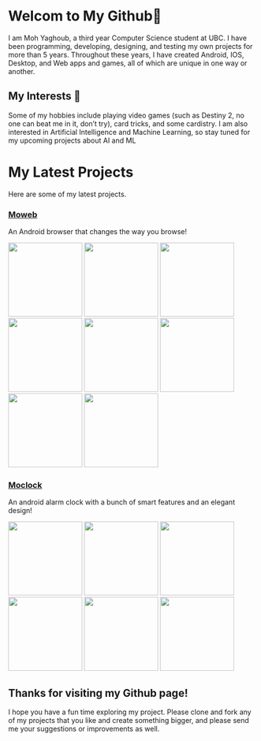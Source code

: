 # Welcom to My Github👋

I am Moh Yaghoub, a third year Computer Science student at UBC. I have been programming, developing, designing, and testing my own projects for more than 5 years. Throughout these years, I have created Android, IOS, Desktop, and Web apps and games, all of which are unique in one way or another. 

## My Interests 👀
Some of my hobbies include playing video games (such as Destiny 2, no one can beat me in it, don’t try), card tricks, and some cardistry. I am also interested in Artificial Intelligence and Machine Learning, so stay tuned for my upcoming projects about AI and ML

# My Latest Projects

Here are some of my latest projects. 

### [Moweb](https://github.com/mohyghb/Moweb)

An Android browser that changes the way you browse!

<img src="https://user-images.githubusercontent.com/37986616/121459662-888e4280-c960-11eb-8b06-15de2834bd1a.jpeg" width="150">  <img src="https://user-images.githubusercontent.com/37986616/121459725-a360b700-c960-11eb-9c01-aa99cda54dfe.jpeg" width="150">
<img src="https://user-images.githubusercontent.com/37986616/121459770-b1aed300-c960-11eb-8cc9-fc010411829b.jpeg" width="150">
<img src="https://user-images.githubusercontent.com/37986616/121459783-ba9fa480-c960-11eb-8d6d-cd84878d822e.jpeg" width="150">
<img src="https://user-images.githubusercontent.com/37986616/121459826-cd19de00-c960-11eb-8f03-cc94e945a0ba.jpeg" width="150">
<img src="https://user-images.githubusercontent.com/37986616/121459845-d60aaf80-c960-11eb-9760-bad515ff5a52.jpeg" width="150">
<img src="https://user-images.githubusercontent.com/37986616/121459867-defb8100-c960-11eb-871d-47a97d0c86ab.jpeg" width="150">
<img src="https://user-images.githubusercontent.com/37986616/121459894-e884e900-c960-11eb-9e6d-67049139144c.jpeg" width="150">

### [Moclock](https://github.com/mohyghb/MoClock)

An android alarm clock with a bunch of smart features and an elegant design!

<img src="https://user-images.githubusercontent.com/37986616/120904935-c2c7af00-c603-11eb-8c50-86ddb71c3999.jpeg" width="150">  <img src="https://user-images.githubusercontent.com/37986616/120904990-0b7f6800-c604-11eb-8303-695c57643d5b.jpeg" width="150">
<img src="https://user-images.githubusercontent.com/37986616/120905006-1f2ace80-c604-11eb-9a51-3ab6e13a42f2.jpeg" width="150">
<img src="https://user-images.githubusercontent.com/37986616/120905017-2f42ae00-c604-11eb-8018-c87de9b52d47.jpeg" width="150">
<img src="https://user-images.githubusercontent.com/37986616/120905027-38337f80-c604-11eb-9819-7e8dcdb5e278.jpeg" width="150">
<img src="https://user-images.githubusercontent.com/37986616/120905034-42557e00-c604-11eb-9afb-43fee45af97f.jpeg" width="150">

## Thanks for visiting my Github page!

I hope you have a fun time exploring my project. Please clone and fork any of my projects that you like and create something bigger, and please send me your suggestions or improvements as well.


